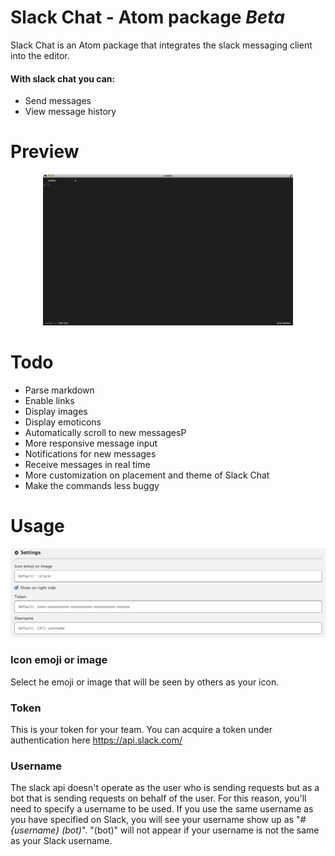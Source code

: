 # Slack Chat - Atom package *Beta*

Slack Chat is an Atom package that integrates the slack messaging client into the editor.
#### With slack chat you can: 
- Send messages
- View message history

# Preview
<center><img src="slackchat.gif" width=400 /></center>

# Todo
- Parse markdown
- Enable links
- Display images
- Display emoticons
- Automatically scroll to new messagesP
- More responsive message input
- Notifications for new messages
- Receive messages in real time
- More customization on placement and theme of Slack Chat
- Make the commands less buggy

# Usage

![Slack Chat settings](settings.png)
### Icon emoji or image
Select he emoji or image that will be seen by others as your icon.
### Token
This is your token for your team. You can acquire a token under authentication here https://api.slack.com/ 
### Username
The slack api doesn't operate as the user who is sending requests but as a bot that is sending 
requests on behalf of the user. For this reason, you'll need to specify a username to be used.
If you use the same username as you have specified on Slack, you will see your username show up as
"*\#{username} (bot)*". "(bot)" will not appear if your username is not the same as your Slack username.
